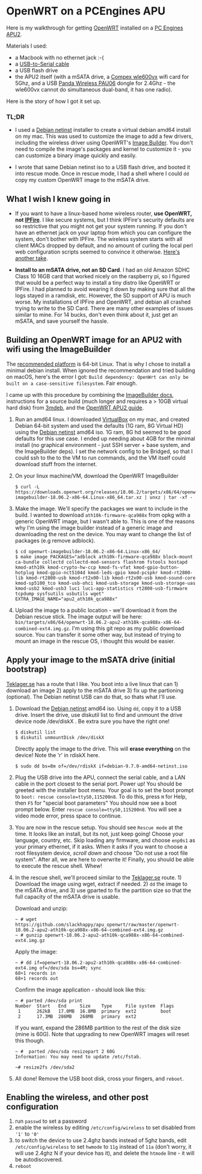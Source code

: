 # OpenWRT on a PCEngines APU

Here is my walkthrough for getting [OpenWRT](https://openwrt.org/) installed on a [PC Engines APU2](https://pcengines.ch/apu2d2.htm).  

Materials I used:
- a Macbook with no ethernet jack :-(
- a [USB-to-Serial cable](https://www.amazon.com/Adapter-Chipset-CableCreation-Converter-Register/dp/B0769FY7R7)
- a USB flash drive
- the APU2 itself (with a mSATA drive, a [Compex wle600vx](https://pcengines.ch/wle600vx.htm) wifi card for 5Ghz, and a USB [Panda Wireless PAU06](http://www.pandawireless.com/Products%20|%20Panda%20Wireless.html) dongle for 2.4Ghz - the wle600vx cannot do simultaneous dual-band, it has one radio).

Here is the story of how I got it set up.

### TL;DR

- I used a [Debian netinst](https://www.debian.org/CD/netinst/) installer to create a virtual debian amd64 install on my mac.  This was used to customize the image to add a few drivers, including the wireless driver using OpenWRT's [Image Builder](https://openwrt.org/docs/guide-user/additional-software/imagebuilder).  You don't need to compile the image's packages and kernel to customize it - you can customize a binary image quickly and easily.

- I wrote that same Debian netinst iso to a USB flash drive, and booted it into rescue mode.  Once in rescue mode, I had a shell where I could `dd` copy my custom OpenWRT image to the mSATA drive.

## What I wish I knew going in

- If you want to have a linux-based home wireless router, **use OpenWRT, not [IPFire](https://www.ipfire.org/)**.  I like secure systems, but I think IPFire's security defaults are so restrictive that you might not get your system running.  If you don't have an ethernet jack on your laptop from which you can configure the system, don't bother with IPFire.  The wireless system starts with all client MACs dropped by default, and no amount of curling the local perl web configuration scripts seemed to convince it otherwise.  [Here's another take](https://teklager.se/en/knowledge-base/choosing-router-operating-system-pfsense-vs-opnsense-vs-openwrt/).  

- **Install to an mSATA drive, not an SD Card**.  I had an old Amazon SDHC Class 10 16GB card that worked nicely on the raspberry pi, so I figured that would be a perfect way to install a tiny distro like OpenWRT or IPFire.  I had planned to avoid wearing it down by making sure that all the logs stayed in a ramdisk, etc.  However, the SD support of APU is much worse. My installations of IPFire and OpenWRT, and debian all crashed trying to write to the SD Card.  There are many other examples of issues similar to mine.  For 14 bucks, don't even think about it, just get an mSATA, and save yourself the hassle.


## Building an OpenWRT image for an APU2 with wifi using the ImageBuilder
The [recommended platform](https://openwrt.org/docs/guide-user/additional-software/imagebuilder) is  64-bit Linux.  That is why I chose to install a minimal debian install.  When ignored the recommendation and tried building on macOS, here's the error I got: `Build dependency: OpenWrt can only be built on a case-sensitive filesystem`.  Fair enough.

I came up with this procedure by combining the [ImageBuilder docs](https://openwrt.org/docs/guide-user/additional-software/imagebuilder), instructions for a source build (much longer and requires a > 10GB virtual hard disk) from [3mdeb](https://3mdeb.com/firmware/installing-openwrt-on-apu3-platform/), and the [OpenWRT APU2 guide](https://openwrt.org/toh/pcengines/apu2).

1. Run an amd64 linux.  I downloaded [VirtualBox](https://www.virtualbox.org/) on my mac, and created Debian 64-bit system and used the defaults (1G ram, 8G Virtual HD) using the [Debian netinst](https://www.debian.org/CD/netinst/) amd64 iso.  1G ram, 8G hd seemed to be good defaults for this use case.  I ended up needing about 4GB for the minimal install (no graphical environment - just SSH server + base system, and the ImageBuilder deps).  I set the network config to be Bridged, so that I could ssh to the to the VM to run commands, and the VM itself could download stuff from the internet.

1. On your linux machine/VM, download the OpenWRT ImageBuilder
    ```
    $ curl -L  https://downloads.openwrt.org/releases/18.06.2/targets/x86/64/openwrt-imagebuilder-18.06.2-x86-64.Linux-x86_64.tar.xz | unxz | tar -xf -
    ```

1. Make the image.  We'll specify the packages we want to include in the build.  I wanted to download  `ath10k-firmware-qca988x` from opkg with a generic OpenWRT image, but I wasn't able to.  This is one of the reasons why I'm using the image builder instead of a generic image and downloading the rest on the device.  You may want to change the list of packages (e.g remove adblock).
    ```
    $ cd openwrt-imagebuilder-18.06.2-x86-64.Linux-x86_64/
    $ make image PACKAGES="adblock ath10k-firmware-qca988x block-mount ca-bundle collectd collectd-mod-sensors flashrom fstools hostapd kmod-ath10k kmod-crypto-hw-ccp kmod-fs-vfat kmod-gpio-button-hotplug kmod-gpio-nct5104d kmod-leds-gpio kmod-pcspkr kmod-rt2800-lib kmod-rt2800-usb kmod-rt2x00-lib kmod-rt2x00-usb kmod-sound-core kmod-sp5100_tco kmod-usb-ohci kmod-usb-storage kmod-usb-storage-uas kmod-usb2 kmod-usb3 luci luci-app-statistics rt2800-usb-firmware tcpdump sysfsutils usbutils wget" EXTRA_IMAGE_NAME="apu2_ath10k_qca988x"
    ```

1. Upload the image to a public location - we'll download it from the Debian rescue stick.  The image output will be here:  `bin/targets/x86/64/openwrt-18.06.2-apu2-ath10k-qca988x-x86-64-combined-ext4.img.gz`.  I'm using this git repo as my public download source.  You can transfer it some other way, but instead of trying to mount an image in the rescue OS, i thought this would be easier.


## Apply your image to the mSATA drive (initial bootstrap)
[Teklager.se](https://teklager.se/en/knowledge-base/openwrt-installation-instructions/) has a route that I like.  You boot into a live linux that can 1) download an image 2) apply to the mSATA drive 3) fix up the partioning (optional).  The Debian netinst USB can do that, so thats what I'll use.

1. Download the [Debian netinst](https://www.debian.org/CD/netinst/) amd64 iso.  Using `dd`, copy it to a USB drive. 
    Insert the drive, use diskutil list to find and unmount the drive device node /dev/diskX .  Be extra sure you have the right one!
    ```
    $ diskutil list
    $ diskutil unmountDisk /dev/diskX
    ```
    
    Directly apply the image to the drive.  This will **erase everything** on the device! Note the 'r' in rdiskX here.
    ```
    $ sudo dd bs=8m of=/dev/rdiskX if=debian-9.7.0-amd64-netinst.iso
    ```

1. Plug the USB drive into the APU, connect the serial cable, and a LAN cable in the port closest to the serial port.  Power up!  You should be greeted with the installer boot menu.  Your goal is to set the boot prompt to `boot: rescue console=ttyS0,115200n8`.  To do this, press `H` for Help, then `F5` for "special boot parameters"  You should now see a boot prompt below.  Enter `rescue console=ttyS0,115200n8`.  You will see a video mode error, press space to continue.

1. You are now in the rescue setup.  You should see `Rescue mode` at the time.  It looks like an install, but its not, just keep going!  Choose your language, country, etc.  Skip loading any firmware, and choose `enp0s1` as your primary ethernet, if it asks.  When it asks if you want to choose a root filesystem device, *scroll down* and choose "Do not use a root file system".  After all, we are here to overwrite it!  Finally, you should be able to execute the rescue shell.  Whew!

1. In the rescue shell, we'll proceed similar to the [Teklager.se](https://teklager.se/en/knowledge-base/openwrt-installation-instructions/) route.  1) Download the image using wget, extract if needed. 2) `dd` the image to the mSATA drive, and 3) use gparted to fix the partition size so that the full capacity of the mSATA drive is usable.

    Download and unzip:
    ```
    ~ # wget https://github.com/slackhappy/apu_openwrt/raw/master/openwrt-18.06.2-apu2-ath10k-qca988x-x86-64-combined-ext4.img.gz
    ~ # gunzip openwrt-18.06.2-apu2-ath10k-qca988x-x86-64-combined-ext4.img.gz 
    ```
    
    Apply the image:
    ```
    ~ # dd if=openwrt-18.06.2-apu2-ath10k-qca988x-x86-64-combined-ext4.img of=/dev/sda bs=4M; sync
    68+1 records in
    68+1 records out
    ```
    
    Confirm the image application - should look like this:
    ```
    ~ # parted /dev/sda print
    Number  Start   End     Size    Type     File system  Flags
     1      262kB   17.0MB  16.8MB  primary  ext2         boot
     2      17.3MB  286MB   268MB   primary  ext2
    ```

    If you want, expand the 286MB partition to the rest of the disk size (mine is 60G).  Note that upgrading to new OpenWRT images will reset this though.
    ```  
    ~ #  parted /dev/sda resizepart 2 60G
    Information: You may need to update /etc/fstab.
    
    ~# resize2fs /dev/sda2 
    ```
1. All done! Remove the USB boot disk, cross your fingers, and `reboot`.



## Enabling the wireless, and other post configuration

1. run `passwd` to set a password
1. enable the wireless by editing `/etc/config/wireless` to set disabled from `'1'` to `'0'`
1. to switch the device to use 2.4ghz bands instead of 5ghz bands, edit `/etc/config/wireless` to set `hwmode` to `11g` instead of `11a` (don't worry, it will use 2.4ghz N if your device has it), and delete the `htmode` line - it will be autodiscovered.
1. `reboot`
